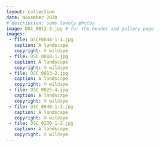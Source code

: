 ```yaml
---
layout: collection
date: November 2020
# description: some lovely photos
image: DSC_0013-2.jpg # for the header and gallery page
images:
 - file: DSCF0844-1-1.jpg
   caption: A landscape
   copyright: © wildaye
 - file: DSC_0008-1.jpg
   caption: A landscape
   copyright: © wildaye
 - file: DSC_0013-2.jpg
   caption: A landscape
   copyright: © wildaye
 - file: DSC_0025-4.jpg
   caption: A landscape
   copyright: © wildaye
 - file: DSC_0040-1-3.jpg
   caption: A landscape
   copyright: © wildaye
 - file: DSC_0230-1-2.jpg
   caption: A landscape
   copyright: © wildaye
---
```

